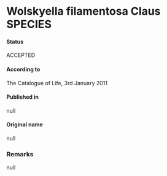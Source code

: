 # Wolskyella filamentosa Claus SPECIES

#### Status
ACCEPTED

#### According to
The Catalogue of Life, 3rd January 2011

#### Published in
null

#### Original name
null

### Remarks
null